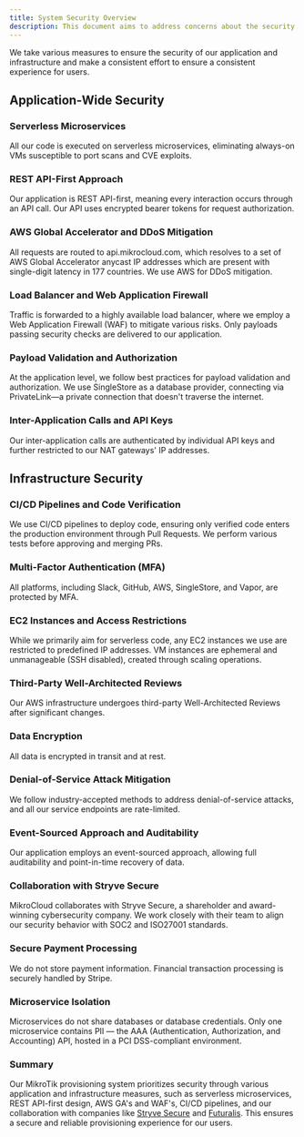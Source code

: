 ```yaml
---
title: System Security Overview
description: This document aims to address concerns about the security of our MikroTik provisioning system.
---
```


We take various measures to ensure the security of our application and infrastructure and make a consistent effort to ensure a consistent experience for users.

## Application-Wide Security

### Serverless Microservices

All our code is executed on serverless microservices, eliminating always-on VMs susceptible to port scans and CVE exploits.

### REST API-First Approach

Our application is REST API-first, meaning every interaction occurs through an API call. Our API uses encrypted bearer tokens for request authorization.

### AWS Global Accelerator and DDoS Mitigation

All requests are routed to api.mikrocloud.com, which resolves to a set of AWS Global Accelerator anycast IP addresses which are present with single-digit latency in 177 countries. We use AWS for DDoS mitigation.

### Load Balancer and Web Application Firewall

Traffic is forwarded to a highly available load balancer, where we employ a Web Application Firewall (WAF) to mitigate various risks. Only payloads passing security checks are delivered to our application.

### Payload Validation and Authorization

At the application level, we follow best practices for payload validation and authorization. We use SingleStore as a database provider, connecting via PrivateLink—a private connection that doesn't traverse the internet.

### Inter-Application Calls and API Keys

Our inter-application calls are authenticated by individual API keys and further restricted to our NAT gateways' IP addresses.

## Infrastructure Security

### CI/CD Pipelines and Code Verification

We use CI/CD pipelines to deploy code, ensuring only verified code enters the production environment through Pull Requests. We perform various tests before approving and merging PRs.

### Multi-Factor Authentication (MFA)

All platforms, including Slack, GitHub, AWS, SingleStore, and Vapor, are protected by MFA.

### EC2 Instances and Access Restrictions

While we primarily aim for serverless code, any EC2 instances we use are restricted to predefined IP addresses. VM instances are ephemeral and unmanageable (SSH disabled), created through scaling operations.

### Third-Party Well-Architected Reviews

Our AWS infrastructure undergoes third-party Well-Architected Reviews after significant changes.

### Data Encryption

All data is encrypted in transit and at rest.

### Denial-of-Service Attack Mitigation

We follow industry-accepted methods to address denial-of-service attacks, and all our service endpoints are rate-limited.

### Event-Sourced Approach and Auditability

Our application employs an event-sourced approach, allowing full auditability and point-in-time recovery of data.

### Collaboration with Stryve Secure

MikroCloud collaborates with Stryve Secure, a shareholder and award-winning cybersecurity company. We work closely with their team to align our security behavior with SOC2 and ISO27001 standards.

### Secure Payment Processing

We do not store payment information. Financial transaction processing is securely handled by Stripe.

### Microservice Isolation

Microservices do not share databases or database credentials. Only one microservice contains PII — the AAA (Authentication, Authorization, and Accounting) API, hosted in a PCI DSS-compliant environment.

### Summary

Our MikroTik provisioning system prioritizes security through various application and infrastructure measures, such as serverless microservices, REST API-first design, AWS GA's and WAF's, CI/CD pipelines, and our collaboration with companies like <a href="https://stryvesecure.com/" target="_blank">Stryve Secure</a> and <a href="https://www.futuralis.com/" target="_blank">Futuralis</a>. This ensures a secure and reliable provisioning experience for our users.
